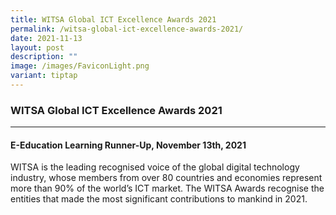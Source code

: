 ```yaml
---
title: WITSA Global ICT Excellence Awards 2021
permalink: /witsa-global-ict-excellence-awards-2021/
date: 2021-11-13
layout: post
description: ""
image: /images/FaviconLight.png
variant: tiptap
---
```

<h3>WITSA Global ICT Excellence Awards 2021</h3>
<hr>
<h4>E-Education Learning Runner-Up, November 13th, 2021</h4>
<p>WITSA is the leading recognised voice of the global digital technology
industry, whose members from over 80 countries and economies represent
more than 90% of the world’s ICT market. The WITSA Awards recognise the
entities that made the most significant contributions to mankind in 2021.</p>